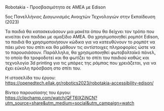 Robotakia - Προσβασιμότητα σε ΑΜΕΑ με Edison

5ος Πανελλήνιος Διαγωνισμός Ανοιχτών Τεχνολογιών στην Εκπαίδευση (2023)

Τα παιδιά θα κατασκευάσουν μια μακέτα όπου θα δείχνει τον τρόπο που κινείται ένα παιδάκι με αμαξίδιο ΑΜΕΑ.
Θα χρησιμοποιηθεί ρομπότ Edison, τα παιδιά θα χρησιμοποιήσουν κώδικα για να κατευθύνουν το ρομπότ να πάει μόνο του σπίτι και θα μάθουν τις αντίστοιχες πληροφορίες ώστε να το παρουσιάσουν. Παράλληλα, θα χρησιμοποιηθεί φωτοβολταϊκό πάνελ, το οποίο θα τροφοδοτεί και θα φωτίζει το σπίτι του παιδιού καθώς και τεχνολογία 3d printing για τις μπάρες της ράμπας που χρειάζεται, για να έχει εύκολη πρόσβαση στο σπίτι του.

Η ιστοσελίδα του έργου: https://openedtech.ellak.gr/robotics2023/robotakia-accessibility-edison/

Βίντεο παρουσίασης του έργου: https://clipchamp.com/watch/QFT6IXZiNCN?utm_source=share&utm_medium=social&utm_campaign=watch